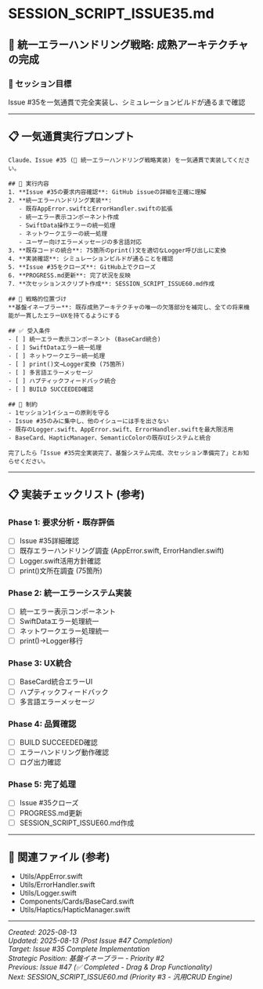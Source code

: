 # SESSION_SCRIPT_ISSUE35.md
## 🔧 統一エラーハンドリング戦略: 成熟アーキテクチャの完成

### 🎯 セッション目標
Issue #35を一気通貫で完全実装し、シミュレーションビルドが通るまで確認

---

## 📋 **一気通貫実行プロンプト**

```
Claude、Issue #35 (🔧 統一エラーハンドリング戦略実装) を一気通貫で実装してください。

## 🎯 実行内容
1. **Issue #35の要求内容確認**: GitHub issueの詳細を正確に理解
2. **統一エラーハンドリング実装**: 
   - 既存AppError.swiftとErrorHandler.swiftの拡張
   - 統一エラー表示コンポーネント作成
   - SwiftData操作エラーの統一処理
   - ネットワークエラーの統一処理
   - ユーザー向けエラーメッセージの多言語対応
3. **既存コードの統合**: 75箇所のprint()文を適切なLogger呼び出しに変換
4. **実装確認**: シミュレーションビルドが通ることを確認
5. **Issue #35をクローズ**: GitHub上でクローズ
6. **PROGRESS.md更新**: 完了状況を反映
7. **次セッションスクリプト作成**: SESSION_SCRIPT_ISSUE60.md作成

## 🎯 戦略的位置づけ
**基盤イネーブラー**: 既存成熟アーキテクチャの唯一の欠落部分を補完し、全ての将来機能が一貫したエラーUXを持てるようにする

## ✅ 受入条件
- [ ] 統一エラー表示コンポーネント (BaseCard統合)
- [ ] SwiftDataエラー統一処理
- [ ] ネットワークエラー統一処理
- [ ] print()文→Logger変換 (75箇所)
- [ ] 多言語エラーメッセージ
- [ ] ハプティックフィードバック統合
- [ ] BUILD SUCCEEDED確認

## 📌 制約
- 1セッション1イシューの原則を守る
- Issue #35のみに集中し、他のイシューには手を出さない
- 既存のLogger.swift、AppError.swift、ErrorHandler.swiftを最大限活用
- BaseCard、HapticManager、SemanticColorの既存UIシステムと統合

完了したら「Issue #35完全実装完了、基盤システム完成、次セッション準備完了」とお知らせください。
```

---

## 📋 **実装チェックリスト** (参考)

### Phase 1: 要求分析・既存評価
- [ ] Issue #35詳細確認
- [ ] 既存エラーハンドリング調査 (AppError.swift, ErrorHandler.swift)
- [ ] Logger.swift活用方針確認
- [ ] print()文所在調査 (75箇所)

### Phase 2: 統一エラーシステム実装
- [ ] 統一エラー表示コンポーネント
- [ ] SwiftDataエラー処理統一
- [ ] ネットワークエラー処理統一
- [ ] print()→Logger移行

### Phase 3: UX統合
- [ ] BaseCard統合エラーUI
- [ ] ハプティックフィードバック
- [ ] 多言語エラーメッセージ

### Phase 4: 品質確認
- [ ] BUILD SUCCEEDED確認
- [ ] エラーハンドリング動作確認
- [ ] ログ出力確認

### Phase 5: 完了処理
- [ ] Issue #35クローズ
- [ ] PROGRESS.md更新  
- [ ] SESSION_SCRIPT_ISSUE60.md作成

---

## 🔗 **関連ファイル** (参考)
- Utils/AppError.swift
- Utils/ErrorHandler.swift
- Utils/Logger.swift
- Components/Cards/BaseCard.swift
- Utils/Haptics/HapticManager.swift

---

*Created: 2025-08-13*  
*Updated: 2025-08-13 (Post Issue #47 Completion)*  
*Target: Issue #35 Complete Implementation*  
*Strategic Position: 基盤イネーブラー - Priority #2*  
*Previous: Issue #47 (✅ Completed - Drag & Drop Functionality)*  
*Next: SESSION_SCRIPT_ISSUE60.md (Priority #3 - 汎用CRUD Engine)*